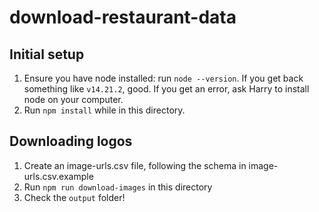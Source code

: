 # download-restaurant-data

## Initial setup

1. Ensure you have node installed: run `node --version`. If you get back something like `v14.21.2`, good. If you get an error, ask Harry to install node on your computer.
2. Run `npm install` while in this directory.

## Downloading logos

1. Create an image-urls.csv file, following the schema in image-urls.csv.example
2. Run `npm run download-images` in this directory
3. Check the `output` folder! 